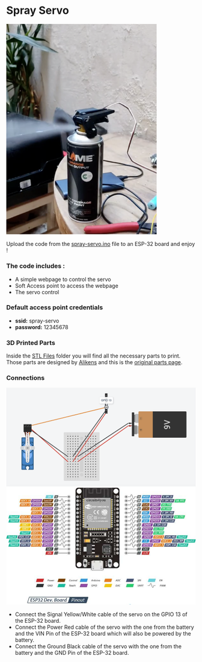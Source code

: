 <h1>Spray Servo</h1>

<img src="./spray-servo.png" alt="spray servo on action" width="400"/>
<p>Upload the code from the <a href="./spray-servo.ino">spray-servo.ino</a> file to an ESP-32 board and enjoy !</p>

<h3>The code includes :</h3>
<ul>
<li>A simple webpage to control the servo</li>
<li>Soft Access point to access the webpage</li>
<li>The servo control</li>
</ul>

<h3>Default access point credentials</h3>
<ul>
<li><b>ssid:</b> spray-servo </li>
<li><b>password:</b> 12345678 </li>
</ul>

<h3>3D Printed Parts</h3>
Inside the <a href="./STL%20Files">STL Files</a> folder you will find all the necessary parts to print.
Those parts are designed by <a href="https://www.thingiverse.com/aliekens/designs">Alikens</a> and this is the <a href="https://www.thingiverse.com/thing:4622176">original parts page</a>.

<h3>Connections</h3>

<img src="./connections-diagram.png" alt="connections diagram" width="600"/>
<img src="./esp32-diagram.jpeg" alt="connections diagram" width="600"/>
<ul>
  <li>Connect the Signal Yellow/White cable of the servo on the GPIO 13 of the ESP-32 board.</li>
  <li>Connect the Power Red cable of the servo with the one from the battery and the VIN Pin of the ESP-32 board which will also be powered by the battery.</li>
  <li>Connect the Ground Black cable of the servo with the one from the battery and the GND Pin of the ESP-32 board.</li>
</ul>

